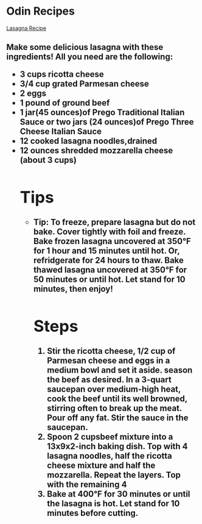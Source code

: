 <!DOCTYPE html>
<h1>Odin Recipes</h1>
<a href="recipes/lasagna.html"> Lasagna Recipe </a>
<h2>Make some delicious lasagna with these ingredients! All you need are the following:  
  <ul>
    <li>3 cups ricotta cheese</li>
    <li>3/4 cup grated Parmesan cheese</li>
    <li>2 eggs</li>
    <li>1 pound of ground beef</li>
<li>1 jar(45 ounces)of Prego Traditional Italian Sauce or two jars (24 ounces)of Prego Three Cheese Italian Sauce</li>
    <li>12 cooked lasagna noodles,drained</li>
    <li>12 ounces shredded mozzarella cheese (about 3 cups)</li>
<h1>Tips</h1>
<ul>
  <li> Tip: To freeze, prepare lasagna but do not bake. Cover tightly with foil and freeze. Bake frozen lasagna uncovered at 350°F for 1 hour and 15 minutes until hot. Or, refridgerate for 24 hours to thaw. Bake thawed lasagna uncovered at 350°F for 50 minutes or until hot. Let stand for 10 minutes, then enjoy!
    <h1>Steps</h1>
    <ol>
      <li>Stir the ricotta cheese, <strong>1/2</strong> cup of Parmesan cheese and eggs in a medium bowl and set it aside. season the beef as desired. In a 3-quart saucepan over medium-high heat, cook the beef until its well browned, stirring often to break up the meat. Pour off any fat. Stir the sauce in the saucepan.</li>
      <li>Spoon <strong>2 cups</strong>beef mixture into a 13x9x2-inch baking dish. Top with 4 lasagna noodles, <strong>half</strong> the ricotta cheese mixture and <strong>half</strong> the mozzarella. Repeat the layers. Top with the remaining <strong>4</strong lasagna noodles, reamining beef mixture and the remaining Parmesean cheese.</li>
        <li>Bake at 400°F for 30 minutes or until the lasagna is hot. Let stand for 10 minutes before cutting.</li>
        </ol>
